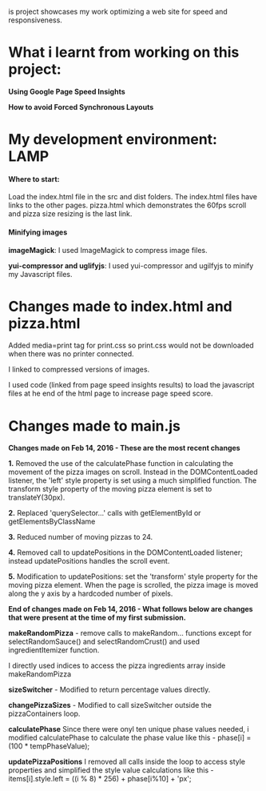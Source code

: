 is project showcases my work optimizing a web site for speed and responsiveness.
# What i learnt from working on this project:
**Using Google Page Speed Insights**

**How to avoid Forced Synchronous Layouts**

# My development environment: LAMP


#### Where to start: 
Load the index.html file in the src and dist folders. The index.html files have links to the other pages.
pizza.html which demonstrates the 60fps scroll and pizza size resizing is the last link.


#### Minifying images

**imageMagick**: I used ImageMagick to compress image files.

**yui-compressor and uglifyjs**: I used yui-compressor and ugilfyjs to minify my Javascript files.

# Changes made to index.html and pizza.html

Added media=print tag for print.css so print.css would not be downloaded when there was no printer connected.

I linked to compressed versions of images.

I used code (linked from page speed insights results) to load the javascript files at he end of the html page to increase page speed score.

# Changes made to main.js

**Changes made on Feb 14, 2016 - These are the most recent changes**

**1.** Removed the use of the calculatePhase function in calculating the movement of the pizza images on scroll. Instead in the DOMContentLoaded listener, the 'left' style property is set using a much simplified function. The transform style property of the moving pizza element is set to translateY(30px).

**2.** Replaced 'querySelector...' calls with getElementById or getElementsByClassName

**3.** Reduced number of moving pizzas to 24.

**4.** Removed call to updatePositions in the DOMContentLoaded listener; instead updatePositions handles the scroll event.

**5.** Modification to updatePositions: set the 'transform' style property for the moving pizza element. When the page is scrolled, the pizza image is moved along the y axis by a hardcoded number of pixels.

**End of changes made on Feb 14, 2016 - What follows below are changes that were present at the time of my first submission.**

**makeRandomPizza** -  remove calls to makeRandom... functions except for selectRandomSauce() and selectRandomCrust() and used ingredientItemizer function.

I directly used indices to access the pizza ingredients array inside makeRandomPizza

**sizeSwitcher** - Modified to return percentage values directly.

**changePizzaSizes** - Modified to call sizeSwitcher outside the pizzaContainers loop.

**calculatePhase** Since there were onyl ten unique phase values needed, i modified
calculatePhase to calculate the phase value like this - phase[i] =  (100 * tempPhaseValue);

**updatePizzaPositions** I removed all calls inside the loop to access style properties and simplified the style value calculations like this -
items[i].style.left = ((i % 8) * 256) + phase[i%10] + 'px';
